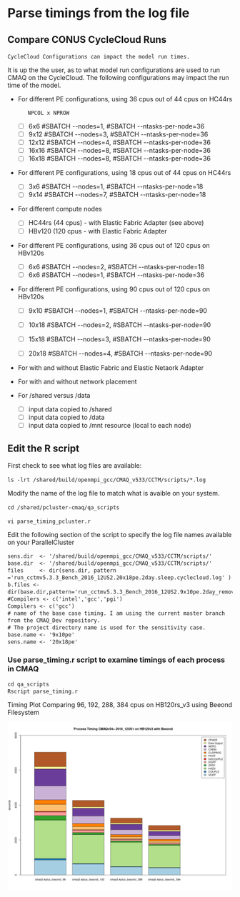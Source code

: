 # Parse timings from the log file 

## Compare CONUS CycleCloud Runs

```{note}
CycleCloud Configurations can impact the model run times.
```
It is up the the user, as to what model run configurations are used to run CMAQ on the CycleCloud.
The following configurations may impact the run time of the model.

* For different PE configurations, using 36 cpus out of 44 cpus on HC44rs
         
         NPCOL x NPROW    
   - [ ] 6x6    #SBATCH --nodes=1, #SBATCH --ntasks-per-node=36 
   - [ ] 9x12   #SBATCH --nodes=3, #SBATCH --ntasks-per-node=36
   - [ ] 12x12   #SBATCH --nodes=4, #SBATCH --ntasks-per-node=36
   - [ ] 16x16   #SBATCH --nodes=8, #SBATCH --ntasks-per-node=36
   - [ ] 16x18   #SBATCH --nodes=8, #SBATCH --ntasks-per-node=36

* For different PE configurations, using 18 cpus out of 44 cpus on HC44rs

   - [ ] 3x6     #SBATCH --nodes=1, #SBATCH --ntasks-per-node=18
   - [ ] 9x14    #SBATCH --nodes=7, #SBATCH --ntasks-per-node=18

* For different compute nodes   

   - [ ] HC44rs  (44 cpus) - with Elastic Fabric Adapter (see above)
   - [ ] HBv120  (120 cpus -  with Elastic Fabric Adapter

* For different PE configurations, using 36 cpus out of 120 cpus on HBv120s

   - [ ] 6x6    #SBATCH --nodes=2, #SBATCH --ntasks-per-node=18
   - [ ] 6x6    #SBATCH --nodes=1, #SBATCH --ntasks-per-node=36 

* For different PE configurations, using 90 cpus out of 120 cpus on HBv120s

   - [ ] 9x10    #SBATCH --nodes=1, #SBATCH --ntasks-per-node=90
   - [ ] 10x18    #SBATCH --nodes=2, #SBATCH --ntasks-per-node=90
   - [ ] 15x18    #SBATCH --nodes=3, #SBATCH --ntasks-per-node=90
   - [ ] 20x18    #SBATCH --nodes=4, #SBATCH --ntasks-per-node=90
 

* For with and without Elastic Fabric and Elastic Netaork Adapter 

* For with and without network placement 

* For /shared versus /data

   - [ ] input data copied to /shared
   - [ ] input data  copied to /data
   - [ ] input data copied to /mnt resource (local to each node)

## Edit the R script

First check to see what log files are available:

`ls -lrt /shared/build/openmpi_gcc/CMAQ_v533/CCTM/scripts/*.log`

Modify the name of the log file to match what is avaible on your system.

`cd /shared/pcluster-cmaq/qa_scripts`

`vi parse_timing_pcluster.r`

Edit the following section of the script to specify the log file names available on your ParallelCluster

```
sens.dir  <- '/shared/build/openmpi_gcc/CMAQ_v533/CCTM/scripts/'
base.dir  <- '/shared/build/openmpi_gcc/CMAQ_v533/CCTM/scripts/'
files     <- dir(sens.dir, pattern ='run_cctmv5.3.3_Bench_2016_12US2.20x18pe.2day.sleep.cyclecloud.log' )
b.files <- dir(base.dir,pattern='run_cctmv5.3.3_Bench_2016_12US2.9x10pe.2day_remove_native_sleep.cyclecloud.log')
#Compilers <- c('intel','gcc','pgi')
Compilers <- c('gcc')
# name of the base case timing. I am using the current master branch from the CMAQ_Dev repository.
# The project directory name is used for the sensitivity case.
base.name <- '9x10pe'
sens.name <- '20x18pe'
```



### Use parse_timing.r script to examine timings of each process in CMAQ

```
cd qa_scripts
Rscript parse_timing.r
```

Timing Plot Comparing 96, 192, 288, 384 cpus on HB120rs_v3 using Beeond Filesystem

![HB120rs_v3_scaling](../../qa_plots/timing_plots/hb120v3_12US1_CMAQv54+beeondgcc.png)
